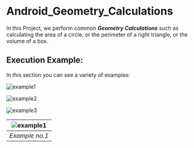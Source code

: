 # Android_Geometry_Calculations
In this Project, we perform common **_Geometry Calculations_** such as calculating the area of a circle, or the perimeter of a right triangle, or the volume of a box. 

## Execution Example:
In this section you can see a variety of examples: 

![example1](https://user-images.githubusercontent.com/34712449/100118420-81995a00-2e7e-11eb-8083-32a308f67433.png)

![example2](https://user-images.githubusercontent.com/34712449/100118427-82ca8700-2e7e-11eb-9e49-c58d78238229.png)

![example3](https://user-images.githubusercontent.com/34712449/100118431-83631d80-2e7e-11eb-9650-d5f9edd8d67a.png)

| ![example1](https://user-images.githubusercontent.com/34712449/100118420-81995a00-2e7e-11eb-8083-32a308f67433.png)| 
|:--:| 
| *Example no.1* |
